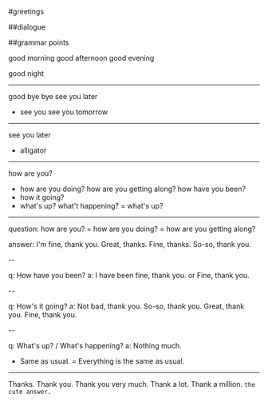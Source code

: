 #greetings

##dialogue

##grammar points

good morning
good afternoon
good evening

good night

---

good bye
bye
see you later
* see you
see you tomorrow

---

see you later
* alligator

---

how are you?
* how are you doing?
how are you getting along?
how have you been?
* how it going?
* what's up?
what't happening? = what's up?

---

question:
how are you?
= how are you doing?
= how are you getting along?

answer:
I'm fine, thank you.
Great, thanks.
Fine, thanks.
So-so, thank you.

--

q:
How have you been?
a:
I have been fine, thank you. or Fine, thank you.

--

q:
How's it going?
a:
Not bad, thank you.
So-so, thank you.
Great, thank you.
Fine, thank you.

--

q:
What's up? / What's happening?
a:
Nothing much.
* Same as usual. = Everything is the same as usual.

---

Thanks.
Thank you.
Thank you very much.
Thank a lot.
Thank a million. `the cute answer.`















